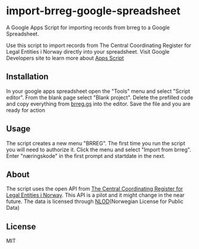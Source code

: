 # import-brreg-google-spreadsheet
A Google Apps Script for importing records from brreg to a Google Spreadsheet.

Use this script to import records from The Central Coordinating Register for Legal Entities i Norway directly into your spreadsheet.
Visit Google Developers site to learn more about [Apps Script](https://developers.google.com/apps-script/)

## Installation
In your google apps spreadsheet open the "Tools" menu and select "Script editor".
From the blank page select "Blank project". 
Delete the prefilled code and copy everything from [brreg.gs](brreg.gs) into the editor.
Save the file and you are ready for action

## Usage
The script creates a new menu "BRREG".
The first time you run the script you will need to authorize it.
Click the menu and select "Import from brreg".
Enter "næringskode" in the first prompt and startdate in the next.

## About
The script uses the open API from [The Central Coordinating Register for Legal Entities i Norway](https://confluence.brreg.no/display/DBNPUB/API).
This API is a pilot and it might change in the near future.
The data is licensed through [NLOD](http://data.norge.no/nlod/no/1.0)(Norwegian License for Public Data) 

## License
MIT